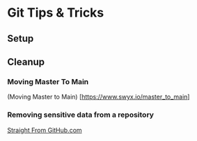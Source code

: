 # Git Tips & Tricks #

## Setup ##

## Cleanup ##

### Moving Master To Main
(Moving Master to Main) [https://www.swyx.io/master_to_main]

### Removing sensitive data from a repository ###
[Straight From GitHub.com](https://docs.github.com/en/authentication/keeping-your-account-and-data-secure/removing-sensitive-data-from-a-repository)
